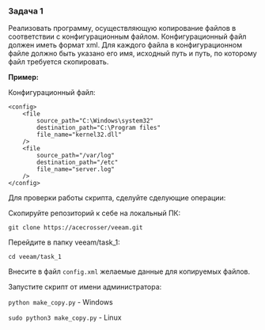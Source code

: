 ### Задача 1
Реализовать программу, осуществляющую копирование файлов в соответствии с конфигурационным файлом. Конфигурационный файл должен иметь формат xml. Для каждого файла в конфигурационном файле должно быть указано его имя, исходный путь и путь, по которому файл требуется скопировать.

**Пример:**

Конфигурационный файл:
```
<config>    
    <file
        source_path="C:\Windows\system32"
        destination_path="C:\Program files"
        file_name="kernel32.dll"    
    />
    <file
        source_path="/var/log"
        destination_path="/etc"
        file_name="server.log"
    />
</config>
```

Для проверки работы скрипта, сделуйте сделующие операции:

Скопируйте репозиторий к себе на локальный ПК:

`git clone https://acecrosser/veeam.git`

Перейдите в папку veeam/task_1:

`cd veeam/task_1`

Внесите в файл `config.xml` желаемые данные для копируемых файлов.

Запустите скрипт от имени администратора:

`python make_copy.py` - Windows

`sudo python3 make_copy.py` - Linux
